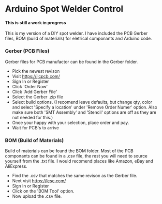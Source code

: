 # Arduino Spot Welder Control

#### This is still a work in progress

This is my version of a DIY spot welder. I have included the PCB Gerber files, BOM (build of materials) for eletrical componants and Arduino code.

### Gerber (PCB Files)

Gerber files for PCB manufactor can be found in the Gerber folder.

- Pick the newest revison
- Visit https://jlcpcb.com/
- Sign In or Register
- Click 'Order Now'
- Click 'Add Gerber File'
- Select the Gerber .zip file
- Select build options. (I recomend leave defaults, but change qty, color and select 'Specify a location' under 'Remove Order Numer' option. Also make sure both 'SMT Assembly' and 'Stencil' options are off as they are not needed for this.)
- Once your happy with your selection, place order and pay.
- Wait for PCB's to arrive

### BOM (Build of Materials)

Build of materials can be found the BOM folder. Most of the PCB componants can be found in a .csv file, the rest you will need to source yourself from the .txt file. I would recomend places like Amazon, eBay and AliExpress.

- Find the .csv that matches the same revison as the Gerber file.
- Next visit https://lcsc.com/
- Sign In or Register
- Click on the 'BOM Tool' option.
- Now upload the .csv file.
